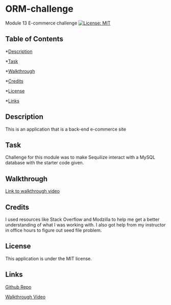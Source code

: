 # ORM-challenge
Module 13 E-commerce challenge 
[![License: MIT](https://img.shields.io/badge/License-MIT-yellow.svg)](https://opensource.org/licenses/MIT)

## Table of Contents
*[Description](#description)

*[Task](#task)

*[Walkthrough](#walkthrough)

*[Credits](#credits)

*[License](#license)

*[Links](#links)

## Description
This is an application that is a back-end e-commerce site

## Task
Challenge for this module was to make Sequilize interact with a MySQL database with the starter code given. 

## Walkthrough
[Link to walkthrough video](https://watch.screencastify.com/v/HwvaWRREJa30bVe2bIQ8)
## Credits
I used resources like Stack Overflow and Modzilla to help me get a better understanding of what I was working with. I also got help from my instructor in office hours to figure out seed file problem. 

## License
This application is under the MIT license. 

## Links 
[Github Repo](https://github.com/jotex11/ORM-challenge)

[Walkthrough Video](https://watch.screencastify.com/v/HwvaWRREJa30bVe2bIQ8)